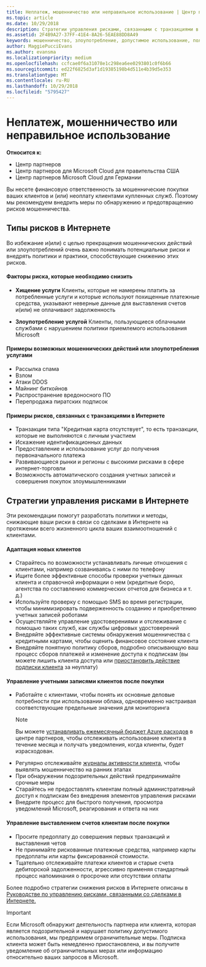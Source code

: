 ```yaml
---
title: Неплатеж, мошенничество или неправильное использование | Центр партнеров
ms.topic: article
ms.date: 10/29/2018
description: Стратегии управления рисками, связанными с транзакциями в Интернете, включая неоплату клиентом товаров и услуг, мошеннические действия или злоупотребление.
ms.assetid: 2F4B9A27-37FF-41E4-8A26-5EAE88DD8A49
keywords: мошенничество, злоупотребление, допустимое использование, политика допустимого использования, неоплата, клиент не платит по счетам, риски в Интернете, хищение услуги, злоупотребление услугой, приостановка подписки,
author: MaggiePucciEvans
ms.author: evansma
ms.localizationpriority: medium
ms.openlocfilehash: ccfcae0f6a31078e1c298ea6ee0293801c0f6b66
ms.sourcegitcommit: ed22f6825d3af1d19385198b4d511e4b39d5e353
ms.translationtype: MT
ms.contentlocale: ru-RU
ms.lasthandoff: 10/29/2018
ms.locfileid: "5795427"
---
```

# <a name="non-payment-fraud-or-misuse"></a>Неплатеж, мошенничество или неправильное использование

**Относится к:**

-  Центр партнеров
-  Центр партнеров для Microsoft Cloud для правительства США
-  Центр партнеров Microsoft Cloud для Германии

Вы несете финансовую ответственность за мошеннические покупки ваших клиентов и (или) неоплату клиентами купленных служб. Поэтому мы рекомендуем внедрить меры по обнаружению и предотвращению рисков мошенничества.

## <a name="types-of-online-risk"></a>Типы рисков в Интернете

Во избежание и(или) с целью прекращения мошеннических действий или злоупотреблений очень важно понимать потенциальные риски и внедрять политики и практики, способствующие снижению этих рисков.

#### <a name="risk-exposure-to-be-mitigated"></a>Факторы риска, которые необходимо снизить

- **Хищение услуги** Клиенты, которые не намерены платить за потребленные услуги и которые используют похищенные платежные средства, указывают неверные данные для выставления счетов и(или) не оплачивают задолженность

- **Злоупотребление услугой** Клиенты, пользующиеся облачными службами с нарушением политики приемлемого использования Microsoft

#### <a name="examples-of-possible-fraud-or-service-abuse"></a>Примеры возможных мошеннических действий или злоупотребления услугами
- Рассылка спама
- Взлом
- Атаки DDOS
- Майнинг биткойнов
- Распространение вредоносного ПО
- Перепродажа пиратских подписок 

#### <a name="examples-of-online-transaction-risk"></a>Примеры рисков, связанных с транзакциями в Интернете
- Транзакции типа "Кредитная карта отсутствует", то есть транзакции, которые не выполняются с личным участием
- Искажение идентификационных данных
- Предоставление и использование услуг до получения первоначального платежа
- Развивающиеся рынки и регионы с высокими рисками в сфере интернет-торговли
- Возможность автоматического создания учетных записей и совершения покупок злоумышленниками

## <a name="strategies-for-managing-online-risk"></a>Стратегии управления рисками в Интернете

Эти рекомендации помогут разработать политики и методы, снижающие ваши риски в связи со сделками в Интернете на протяжении всего жизненного цикла ваших взаимоотношений с клиентами.  

#### <a name="when-onboarding-new-customers"></a>Адаптация новых клиентов
- Старайтесь по возможности устанавливать личные отношения с клиентами, например созваниваясь с ними по телефону
- Ищите более эффективные способы проверки учетных данных клиента и справочной информации о нем (кредитные бюро, агентства по составлению коммерческих отчетов для бизнеса и т. д.) 
- Используйте проверку с помощью SMS во время регистрации, чтобы минимизировать подверженность созданию и приобретению учетных записей роботами
- Осуществляйте управление удостоверениями и отслеживание с помощью таких служб, как службы цифровых удостоверений
- Внедряйте эффективные системы обнаружения мошенничества с кредитными картами, чтобы оценить финансовое состояние клиента
- Внедряйте понятную политику сборов, подробно описывающую ваш процесс сборов платежей и изменение доступа к подпискам (вы можете лишить клиента доступа или [приостановить действие подписки клиента](suspend-a-subscription.md) за неуплату)

#### <a name="post-purchase-customer-account-management"></a>Управление учетными записями клиентов после покупки
- Работайте с клиентами, чтобы понять их основные деловые потребности при использовании облака, одновременно настраивая соответствующие предельные значения для мониторинга
    > [!NOTE]  
    >  Вы можете [устанавливать ежемесячный бюджет Azure расходов](set-an-azure-spending-budget-for-your-customers.md) в центре партнеров, чтобы отслеживать использование клиента в течение месяца и получать уведомления, когда клиенты, будет израсходован.
- Регулярно отслеживайте [журналы активности клиента](activity-logs.md), чтобы выявлять мошенничество на ранних этапах
- При обнаружении подозрительных действий предпринимайте срочные меры
- Старайтесь не предоставлять клиентам полный административный доступ к подпискам без внедрения элементов управления рисками
- Внедрите процесс для быстрого получения, просмотра уведомлений Microsoft, реагирования и ответа на них

#### <a name="post-purchase-customer-billing-management"></a>Управление выставлением счетов клиентам после покупки
- Просите предоплату до совершения первых транзакций и выставления четов 
- Не принимайте рискованные платежные средства, например карты предоплаты или карты фиксированной стоимости.
- Тщательно отслеживайте платежи клиентов и старые счета дебиторской задолженности, агрессивно применяя стандартный процесс напоминания о просрочке или отсутствии оплаты

Более подробно стратегии снижения рисков в Интернете описаны в [Руководстве по управлению рисками, связанными со сделками в Интернете.](https://assets.windowsphone.com/7d885238-e13b-4f10-a682-3d5adacd2859/CSP-PartnerRiskGuide-APSFinal_InvariantCulture_Default.zip)

> [!IMPORTANT]  
> Если Microsoft обнаружит деятельность партнера или клиента, которая является подозрительной и нарушает политику допустимого использования, мы предпримем ограничительные меры. Подписка клиента может быть немедленно приостановлена, и вы получите уведомление об ограничительных мерах или информацию относительно ваших запросов в Microsoft.

 

 



